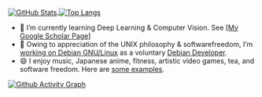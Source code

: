 <!-- ### About Me -->

<a href="https://github.com/cdluminate">
  <img align="center" alt="GitHub Stats" src="https://github-readme-stats.vercel.app/api?username=cdluminate&show_icons=true&include_all_commits=true" />
</a>
<a href="https://github.com/cdluminate">
  <img align="center" alt="Top Langs" src="https://github-readme-stats.vercel.app/api/top-langs/?username=cdluminate&layout=compact" />
</a>

<p></p>

- 🌱 I’m currently learning Deep Learning & Computer Vision. See [[My Google Scholar Page]](https://scholar.google.com/citations?user=BVIO95UAAAAJ)
- 🔭 Owing to appreciation of the UNIX philosophy & softwarefreedom, I’m [working on Debian GNU/Linux](https://qa.debian.org/developer.php?login=lumin) as a voluntary [Debian Developer](https://nm.debian.org/person/lumin/).
- 😄 I enjoy music, Japanese anime, fitness, artistic video games, tea, and software freedom. Here are [some examples](./likes.md).

<p></p>

[![Github Activity Graph](https://activity-graph.herokuapp.com/graph?username=cdluminate&bg_color=ffffff0a&color=3080ed&line=5094f0&point=4d72f2&hide_border=true)](https://github.com/ashutosh00710/github-readme-activity-graph)

<!--
**cdluminate/cdluminate** is a ✨ _special_ ✨ repository because its `README.md` (this file) appears on your GitHub profile.

Here are some ideas to get you started:

- 🔭 I’m currently working on ...
- 🌱 I’m currently learning ...
- 👯 I’m looking to collaborate on ...
- 🤔 I’m looking for help with ...
- 💬 Ask me about ...
- 📫 How to reach me: ...
- 😄 Pronouns: ...
- ⚡ Fun fact: ...
-->
